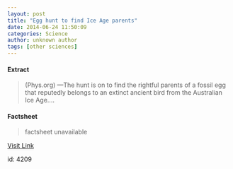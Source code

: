 ```yaml
---
layout: post
title: "Egg hunt to find Ice Age parents"
date: 2014-06-24 11:50:09
categories: Science
author: unknown author
tags: [other sciences]
---
```



#### Extract
>(Phys.org) —The hunt is on to find the rightful parents of a fossil egg that reputedly belongs to an extinct ancient bird from the Australian Ice Age....

#### Factsheet
>factsheet unavailable

[Visit Link](http://phys.org/news322813473.html)

id:    4209
